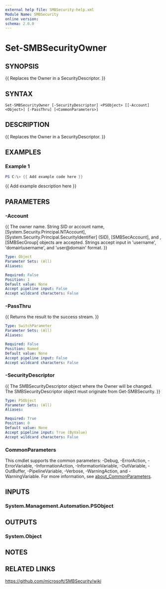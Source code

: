 ```yaml
---
external help file: SMBSecurity-help.xml
Module Name: SMBSecurity
online version:
schema: 2.0.0
---
```


# Set-SMBSecurityOwner

## SYNOPSIS
{{ Replaces the Owner in a SecurityDescriptor. }}

## SYNTAX

```
Set-SMBSecurityOwner [-SecurityDescriptor] <PSObject> [[-Account] <Object>] [-PassThru] [<CommonParameters>]
```

## DESCRIPTION
{{ Replaces the Owner in a SecurityDescriptor. }}

## EXAMPLES

### Example 1
```powershell
PS C:\> {{ Add example code here }}
```

{{ Add example description here }}

## PARAMETERS

### -Account
{{ The owner name. String SID or account name, [System.Security.Principal.NTAccount], [System.Security.Principal.SecurityIdentifier] (SID), [SMBSecAccount], and ,[SMBSecGroup] objects are accepted. Strings accept input in 'username', 'domain\username', and 'user@domain' format. }}

```yaml
Type: Object
Parameter Sets: (All)
Aliases:

Required: False
Position: 1
Default value: None
Accept pipeline input: False
Accept wildcard characters: False
```

### -PassThru
{{ Returns the result to the success stream. }}

```yaml
Type: SwitchParameter
Parameter Sets: (All)
Aliases:

Required: False
Position: Named
Default value: None
Accept pipeline input: False
Accept wildcard characters: False
```

### -SecurityDescriptor
{{ The SMBSecurityDescriptor object where the Owner will be changed. The SMBSecurityDescriptor object must originate from Get-SMBSecurity. }}

```yaml
Type: PSObject
Parameter Sets: (All)
Aliases:

Required: True
Position: 0
Default value: None
Accept pipeline input: True (ByValue)
Accept wildcard characters: False
```

### CommonParameters
This cmdlet supports the common parameters: -Debug, -ErrorAction, -ErrorVariable, -InformationAction, -InformationVariable, -OutVariable, -OutBuffer, -PipelineVariable, -Verbose, -WarningAction, and -WarningVariable. For more information, see [about_CommonParameters](http://go.microsoft.com/fwlink/?LinkID=113216).

## INPUTS

### System.Management.Automation.PSObject

## OUTPUTS

### System.Object
## NOTES

## RELATED LINKS
https://github.com/microsoft/SMBSecurity/wiki